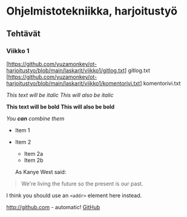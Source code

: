 # Ohjelmistotekniikka, harjoitustyö

## Tehtävät

### Viikko 1
[https://github.com/yuzamonkey/ot-harjoitustyo/blob/main/laskarit/viikko1/gitlog.txt] gitlog.txt
[https://github.com/yuzamonkey/ot-harjoitustyo/blob/main/laskarit/viikko1/komentorivi.txt] komentorivi.txt

*This text will be italic*
_This will also be italic_

**This text will be bold**
__This will also be bold__

_You **can** combine them_

* Item 1
* Item 2
  * Item 2a
  * Item 2b

  As Kanye West said:

> We're living the future so
> the present is our past.

I think you should use an
`<addr>` element here instead.

http://github.com - automatic!
[GitHub](http://github.com)
